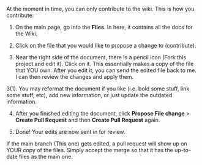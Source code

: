 At the moment in time, you can only contribute to the wiki. This is how you contribute:

1. On the main page, go into the **Files**. In here, it contains all the docs for the Wiki. 

2. Click on the file that you would like to propose a change to (contribute).  

3. Near the right side of the document, there is a pencil icon (Fork this project and edit it). Click on it. This essentially makes a copy of the file that YOU own. After you edit it, you can send the edited file back to me. I can then review the changes and apply them.

3(1). You may reformat the document if you like (i.e. bold some stuff, link some stuff, etc), add new information, or just update the outdated information. 

4. After you finished editing the document, click **Propose File change** > **Create Pull Request** and then **Create Pull Request** again. 

5. Done! Your edits are now sent in for review. 


If the main branch (This one) gets edited, a pull request will show up on YOUR copy of the files. Simply accept the merge so that it has the up-to-date files as the main one.
